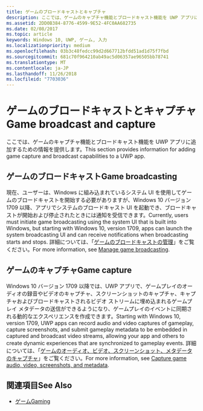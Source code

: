 ```yaml
---
title: ゲームのブロードキャストとキャプチャ
description: ここでは、ゲームのキャプチャ機能とブロードキャスト機能を UWP アプリに追加するための情報を提供します。
ms.assetid: 2DD0B384-8776-4599-9E52-4FC0AA682735
ms.date: 02/08/2017
ms.topic: article
keywords: Windows 10, UWP, ゲーム, 入力
ms.localizationpriority: medium
ms.openlocfilehash: 03b3c48fedcc99d2d667712bfdd51ad1d75f7fbd
ms.sourcegitcommit: 681c70f964210ab49ac5d06357ae96505bb78741
ms.translationtype: MT
ms.contentlocale: ja-JP
ms.lasthandoff: 11/26/2018
ms.locfileid: "7703036"
---
```

# <a name="game-broadcast-and-capture"></a><span data-ttu-id="60682-104">ゲームのブロードキャストとキャプチャ</span><span class="sxs-lookup"><span data-stu-id="60682-104">Game broadcast and capture</span></span>

<span data-ttu-id="60682-105">ここでは、ゲームのキャプチャ機能とブロードキャスト機能を UWP アプリに追加するための情報を提供します。</span><span class="sxs-lookup"><span data-stu-id="60682-105">This section provides information for adding game capture and broadcast capabilities to a UWP app.</span></span>

## <a name="game-broadcasting"></a><span data-ttu-id="60682-106">ゲームのブロードキャスト</span><span class="sxs-lookup"><span data-stu-id="60682-106">Game broadcasting</span></span>
<span data-ttu-id="60682-107">現在、ユーザーは、Windows に組み込まれているシステム UI を使用してゲームのブロードキャストを開始する必要がありますが、Windows 10 バージョン 1709 以降、アプリでシステムのブロードキャスト UI を起動でき、ブロードキャストが開始および停止されたときには通知を受信できます。</span><span class="sxs-lookup"><span data-stu-id="60682-107">Currently, users must initiate game broadcasting using the system UI that is built into Windows, but starting with Windows 10, version 1709, apps can launch the system broadcasting UI and can receive notifications when broadcasting starts and stops.</span></span> <span data-ttu-id="60682-108">詳細については、「[ゲームのブロードキャストの管理](manage-game-broadcasting.md)」をご覧ください。</span><span class="sxs-lookup"><span data-stu-id="60682-108">For more information, see [Manage game broadcasting](manage-game-broadcasting.md).</span></span>

## <a name="game-capture"></a><span data-ttu-id="60682-109">ゲームのキャプチャ</span><span class="sxs-lookup"><span data-stu-id="60682-109">Game capture</span></span>
<span data-ttu-id="60682-110">Windows 10 バージョン 1709 以降では、UWP アプリで、ゲームプレイのオーディオの録音やビデオのキャプチャ、スクリーンショットのキャプチャ、キャプチャおよびブロードキャストされるビデオ ストリームに埋め込まれるゲームプレイ メタデータの送信ができるようになり、ゲームプレイのイベントに同期される動的なエクスペリエンスを作成できます。</span><span class="sxs-lookup"><span data-stu-id="60682-110">Starting with Windows 10, version 1709, UWP apps can record audio and video captures of gameplay, capture screenshots, and submit gameplay metadata to be embedded in captured and broadcast video streams, allowing your app and others to create dynamic experiences that are synchronized to gameplay events.</span></span> <span data-ttu-id="60682-111">詳細については、「[ゲームのオーディオ、ビデオ、スクリーンショット、メタデータのキャプチャ](capture-game-audio-video-screenshots-and-metadata.md)」をご覧ください。</span><span class="sxs-lookup"><span data-stu-id="60682-111">For more information, see [Capture game audio, video, screenshots, and metadata](capture-game-audio-video-screenshots-and-metadata.md).</span></span>



## <a name="see-also"></a><span data-ttu-id="60682-112">関連項目</span><span class="sxs-lookup"><span data-stu-id="60682-112">See Also</span></span>

* [<span data-ttu-id="60682-113">ゲーム</span><span class="sxs-lookup"><span data-stu-id="60682-113">Gaming</span></span>](index.md)